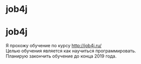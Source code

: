 # job4j
# job4j
Я прохожу обучение по курсу http://job4j.ru/ <br>
Целью обучения является как научиться программировать.<br>
Планирую закончить обучение до конца 2019 года.
